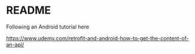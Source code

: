 README
======

Following an Android tutorial here

https://www.udemy.com/retrofit-and-android-how-to-get-the-content-of-an-api/
